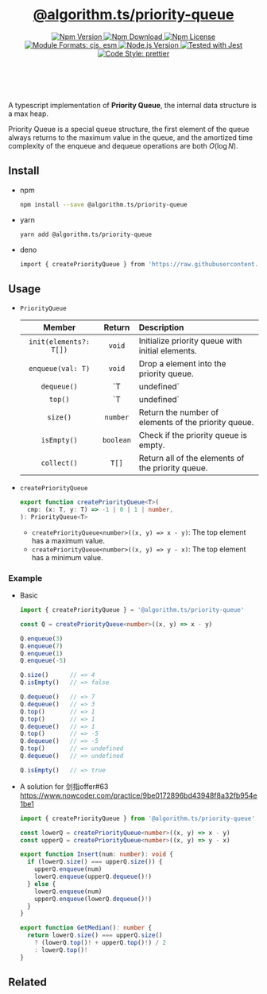 <header>
  <h1 align="center">
    <a href="https://github.com/guanghechen/algorithm.ts/tree/main/packages/priority-queue#readme">@algorithm.ts/priority-queue</a>
  </h1>
  <div align="center">
    <a href="https://www.npmjs.com/package/@algorithm.ts/priority-queue">
      <img
        alt="Npm Version"
        src="https://img.shields.io/npm/v/@algorithm.ts/priority-queue.svg"
      />
    </a>
    <a href="https://www.npmjs.com/package/@algorithm.ts/priority-queue">
      <img
        alt="Npm Download"
        src="https://img.shields.io/npm/dm/@algorithm.ts/priority-queue.svg"
      />
    </a>
    <a href="https://www.npmjs.com/package/@algorithm.ts/priority-queue">
      <img
        alt="Npm License"
        src="https://img.shields.io/npm/l/@algorithm.ts/priority-queue.svg"
      />
    </a>
    <a href="#install">
      <img
        alt="Module Formats: cjs, esm"
        src="https://img.shields.io/badge/module_formats-cjs%2C%20esm-green.svg"
      />
    </a>
    <a href="https://github.com/nodejs/node">
      <img
        alt="Node.js Version"
        src="https://img.shields.io/node/v/@algorithm.ts/priority-queue"
      />
    </a>
    <a href="https://github.com/facebook/jest">
      <img
        alt="Tested with Jest"
        src="https://img.shields.io/badge/tested_with-jest-9c465e.svg"
      />
    </a>
    <a href="https://github.com/prettier/prettier">
      <img
        alt="Code Style: prettier"
        src="https://img.shields.io/badge/code_style-prettier-ff69b4.svg?style=flat-square"
      />
    </a>
  </div>
</header>
<br/>


A typescript implementation of **Priority Queue**, the internal data structure
is a max heap.

Priority Queue is a special queue structure, the first element of the queue
always returns to the maximum value in the queue, and the amortized time
complexity of the enqueue and dequeue operations are both $O(\log N)$.


## Install

* npm

  ```bash
  npm install --save @algorithm.ts/priority-queue
  ```

* yarn

  ```bash
  yarn add @algorithm.ts/priority-queue
  ```

* deno

  ```bash
  import { createPriorityQueue } from 'https://raw.githubusercontent.com/guanghechen/algorithm.ts/main/packages/priority-queue/src/index.ts'
  ```

## Usage

* `PriorityQueue`

  Member                  | Return        |  Description
  :----------------------:|:-------------:|:---------------------------------------
  `init(elements?: T[])`  | `void`        | Initialize priority queue with initial elements.
  `enqueue(val: T)`       | `void`        | Drop a element into the priority queue.
  `dequeue()`             | `T|undefined` | Popup the top element.
  `top()`                 | `T|undefined` | Get the top element.
  `size()`                | `number`      | Return the number of elements of the priority queue.
  `isEmpty()`             | `boolean`     | Check if the priority queue is empty.
  `collect()`             | `T[]`         | Return all of the elements of the priority queue.

* `createPriorityQueue`

  ```typescript
  export function createPriorityQueue<T>(
    cmp: (x: T, y: T) => -1 | 0 | 1 | number,
  ): PriorityQueue<T>
  ```

  - `createPriorityQueue<number>((x, y) => x - y)`: The top element has a maximum value.
  - `createPriorityQueue<number>((x, y) => y - x)`: The top element has a minimum value.

### Example

* Basic

  ```typescript
  import { createPriorityQueue } = '@algorithm.ts/priority-queue'

  const Q = createPriorityQueue<number>((x, y) => x - y)

  Q.enqueue(3)
  Q.enqueue(7)
  Q.enqueue(1)
  Q.enqueue(-5)

  Q.size()      // => 4
  Q.isEmpty()   // => false

  Q.dequeue()   // => 7
  Q.dequeue()   // => 3
  Q.top()       // => 1
  Q.top()       // => 1
  Q.dequeue()   // => 1
  Q.top()       // => -5
  Q.dequeue()   // => -5
  Q.top()       // => undefined
  Q.dequeue()   // => undefined

  Q.isEmpty()   // => true
  ```

* A solution for 剑指offer#63 https://www.nowcoder.com/practice/9be0172896bd43948f8a32fb954e1be1

  ```typescript
  import { createPriorityQueue } from '@algorithm.ts/priority-queue'

  const lowerQ = createPriorityQueue<number>((x, y) => x - y)
  const upperQ = createPriorityQueue<number>((x, y) => y - x)

  export function Insert(num: number): void {
    if (lowerQ.size() === upperQ.size()) {
      upperQ.enqueue(num)
      lowerQ.enqueue(upperQ.dequeue()!)
    } else {
      lowerQ.enqueue(num)
      upperQ.enqueue(lowerQ.dequeue()!)
    }
  }

  export function GetMedian(): number {
    return lowerQ.size() === upperQ.size()
      ? (lowerQ.top()! + upperQ.top()!) / 2
      : lowerQ.top()!
  }
  ```

## Related


[homepage]: https://github.com/guanghechen/algorithm.ts/tree/main/packages/priority-queue#readme
